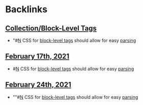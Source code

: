 
# Backlinks
## [Collection/Block-Level Tags](<Collection/Block-Level Tags.md>)
- "#[N](<N.md>) CSS for [block-level tags](<block-level tags.md>) should allow for easy [parsing](<parsing.md>)

## [February 17th, 2021](<February 17th, 2021.md>)
- #[N](<N.md>) CSS for [block-level tags](<block-level tags.md>) should allow for easy [parsing](<parsing.md>)

## [February 24th, 2021](<February 24th, 2021.md>)
- ""#[N](<N.md>) CSS for [block-level tags](<block-level tags.md>) should allow for easy [parsing](<parsing.md>)

